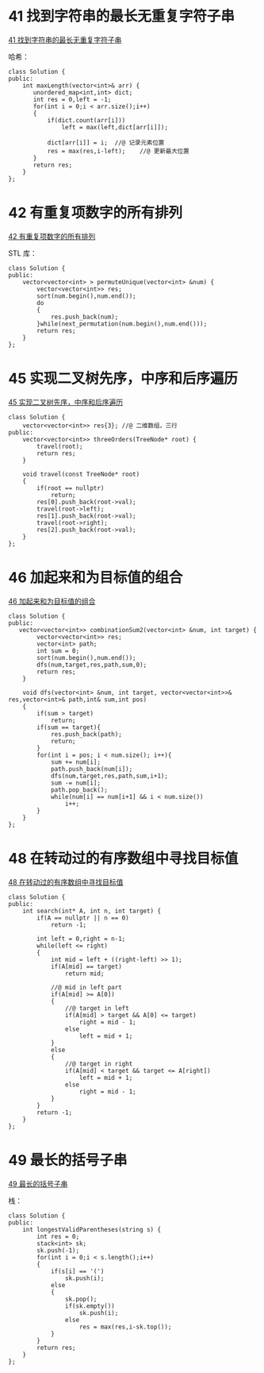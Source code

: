 # 41 找到字符串的最长无重复字符子串

[41 找到字符串的最长无重复字符子串](https://www.nowcoder.com/practice/b56799ebfd684fb394bd315e89324fb4?tpId=190&&tqId=35220&rp=1&ru=/ta/job-code-high-rd&qru=/ta/job-code-high-rd/question-ranking)

哈希：

```
class Solution {
public:
    int maxLength(vector<int>& arr) {
       unordered_map<int,int> dict;
	   int res = 0,left = -1;
	   for(int i = 0;i < arr.size();i++)
	   {
		   if(dict.count(arr[i]))
			   left = max(left,dict[arr[i]]);
           
           dict[arr[i]] = i;  //@ 记录元素位置
		   res = max(res,i-left);    //@ 更新最大位置
	   }
	   return res;
    }
};
```


# 42 有重复项数字的所有排列

[42 有重复项数字的所有排列](https://www.nowcoder.com/practice/a43a2b986ef34843ac4fdd9159b69863?tpId=190&&tqId=35952&rp=1&ru=/ta/job-code-high-rd&qru=/ta/job-code-high-rd/question-ranking)

STL 库：

```
class Solution {
public:
    vector<vector<int> > permuteUnique(vector<int> &num) {
        vector<vector<int>> res;
		sort(num.begin(),num.end());
		do
		{
			res.push_back(num);
		}while(next_permutation(num.begin(),num.end()));
		return res;
    }
};
```

# 45 实现二叉树先序，中序和后序遍历

[45 实现二叉树先序，中序和后序遍历](https://www.nowcoder.com/practice/a9fec6c46a684ad5a3abd4e365a9d362?tpId=190&&tqId=35221&rp=1&ru=/ta/job-code-high-rd&qru=/ta/job-code-high-rd/question-ranking)

```
class Solution {
	vector<vector<int>> res{3}; //@ 二维数组，三行
public:
    vector<vector<int>> threeOrders(TreeNode* root) {
        travel(root);
		return res;
    }
	
	void travel(const TreeNode* root)
	{
		if(root == nullptr)
			return;
		res[0].push_back(root->val);		
		travel(root->left);
		res[1].push_back(root->val);
		travel(root->right);
		res[2].push_back(root->val);
	}
};
```

# 46 加起来和为目标值的组合

[46 加起来和为目标值的组合](https://www.nowcoder.com/practice/75e6cd5b85ab41c6a7c43359a74e869a?tpId=190&&tqId=35351&rp=1&ru=/ta/job-code-high-rd&qru=/ta/job-code-high-rd/question-ranking)

```
class Solution {
public:
   vector<vector<int>> combinationSum2(vector<int> &num, int target) {
        vector<vector<int>> res;
        vector<int> path;
        int sum = 0;
        sort(num.begin(),num.end());
        dfs(num,target,res,path,sum,0);
        return res;
    }
    
    void dfs(vector<int> &num, int target, vector<vector<int>>& res,vector<int>& path,int& sum,int pos)
    {
        if(sum > target)
            return;
        if(sum == target){
            res.push_back(path);
            return;
        }
        for(int i = pos; i < num.size(); i++){
            sum += num[i];
            path.push_back(num[i]);
            dfs(num,target,res,path,sum,i+1);
            sum -= num[i];
            path.pop_back();
            while(num[i] == num[i+1] && i < num.size())
                i++;
        }
    }
};
```

# 48 在转动过的有序数组中寻找目标值

[48 在转动过的有序数组中寻找目标值](https://www.nowcoder.com/practice/3afe6fabdb2c46ed98f06cfd9a20f2ce?tpId=190&&tqId=35380&rp=1&ru=/ta/job-code-high-rd&qru=/ta/job-code-high-rd/question-ranking)

```
class Solution {
public:
    int search(int* A, int n, int target) {
        if(A == nullptr || n == 0)
            return -1;
        
        int left = 0,right = n-1;
        while(left <= right)
        {
            int mid = left + ((right-left) >> 1);
            if(A[mid] == target)
                return mid;
            
            //@ mid in left part
            if(A[mid] >= A[0])
            {
                //@ target in left
                if(A[mid] > target && A[0] <= target)
                    right = mid - 1;
                else
                    left = mid + 1;
            }
            else
            {
                //@ target in right
                if(A[mid] < target && target <= A[right])
                    left = mid + 1;
                else
                    right = mid - 1;
            }
        }
        return -1;
    }
};
```

# 49 最长的括号子串

[49 最长的括号子串](https://www.nowcoder.com/practice/45fd68024a4c4e97a8d6c45fc61dc6ad?tpId=190&&tqId=35191&rp=1&ru=/ta/job-code-high-rd&qru=/ta/job-code-high-rd/question-ranking)

栈：

```
class Solution {
public:
    int longestValidParentheses(string s) {
        int res = 0;
        stack<int> sk;
        sk.push(-1);
        for(int i = 0;i < s.length();i++)
        {
            if(s[i] == '(')
                sk.push(i);
            else
            {
                sk.pop();
                if(sk.empty())
                    sk.push(i);
                else
                    res = max(res,i-sk.top());
            }
        }
        return res;
    }
};
```

